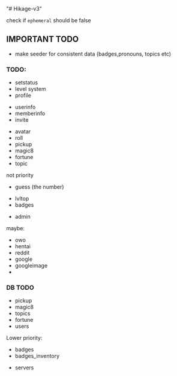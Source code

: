 "# Hikage-v3" 


check if `ephemeral` should be false

## IMPORTANT TODO
- make seeder for consistent data (badges,pronouns, topics etc)

### TODO:
 + setstatus
 + level system
 + profile
 - userinfo
 - memberinfo
 - invite
 + avatar
 + roll
 + pickup
 + magic8
 + fortune
 + topic

not priority
 - guess (the number)
 + lvltop
 + badges
 - admin


maybe:
 - owo
 - hentai
 - reddit
 - google
 - googleimage
 -


### DB TODO
+ pickup
+ magic8
+ topics
+ fortune
+ users

Lower priority:
+ badges
+ badges_inventory
- servers